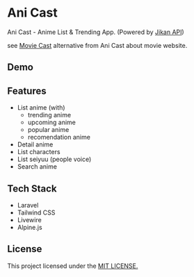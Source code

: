 # Ani Cast
Ani Cast - Anime List & Trending App. (Powered by [Jikan API](https://docs.api.jikan.moe/))

see [Movie Cast](https://movie-cast.herokuapp.com) alternative from Ani Cast about movie website.

## Demo

## Features
- List anime (with)
    - trending anime
    - upcoming anime
    - popular anime
    - recomendation anime
- Detail anime
- List characters
- List seiyuu (people voice)
- Search anime

## Tech Stack
- Laravel
- Tailwind CSS
- Livewire
- Alpine.js

## License
This project licensed under the [MIT LICENSE.]()
